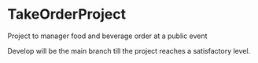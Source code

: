 # TakeOrderProject
Project to manager food and beverage order at a public event

Develop will be the main branch till the project reaches a satisfactory level.
